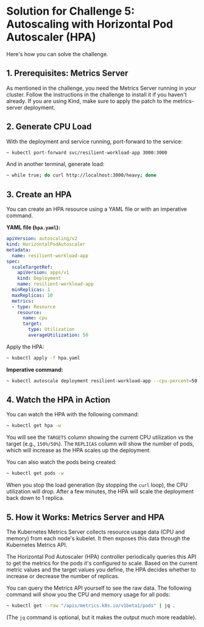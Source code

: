 # Solution for Challenge 5: Autoscaling with Horizontal Pod Autoscaler (HPA)

Here's how you can solve the challenge.

## 1. Prerequisites: Metrics Server

As mentioned in the challenge, you need the Metrics Server running in your cluster. Follow the instructions in the challenge to install it if you haven't already. If you are using Kind, make sure to apply the patch to the metrics-server deployment.

## 2. Generate CPU Load

With the deployment and service running, port-forward to the service:

```bash
~ kubectl port-forward svc/resilient-workload-app 3000:3000
```

And in another terminal, generate load:

```bash
~ while true; do curl http://localhost:3000/heavy; done
```

## 3. Create an HPA

You can create an HPA resource using a YAML file or with an imperative command.

**YAML file (`hpa.yaml`):**
```yaml
apiVersion: autoscaling/v2
kind: HorizontalPodAutoscaler
metadata:
  name: resilient-workload-app
spec:
  scaleTargetRef:
    apiVersion: apps/v1
    kind: Deployment
    name: resilient-workload-app
  minReplicas: 1
  maxReplicas: 10
  metrics:
  - type: Resource
    resource:
      name: cpu
      target:
        type: Utilization
        averageUtilization: 50
```

Apply the HPA:
```bash
~ kubectl apply -f hpa.yaml
```

**Imperative command:**
```bash
~ kubectl autoscale deployment resilient-workload-app --cpu-percent=50 --min=1 --max=10
```

## 4. Watch the HPA in Action

You can watch the HPA with the following command:

```bash
~ kubectl get hpa -w
```

You will see the `TARGETS` column showing the current CPU utilization vs the target (e.g., `150%/50%`). The `REPLICAS` column will show the number of pods, which will increase as the HPA scales up the deployment.

You can also watch the pods being created:
```bash
~ kubectl get pods -w
```

When you stop the load generation (by stopping the `curl` loop), the CPU utilization will drop. After a few minutes, the HPA will scale the deployment back down to 1 replica.

## 5. How it Works: Metrics Server and HPA

The Kubernetes Metrics Server collects resource usage data (CPU and memory) from each node's kubelet. It then exposes this data through the Kubernetes Metrics API.

The Horizontal Pod Autoscaler (HPA) controller periodically queries this API to get the metrics for the pods it's configured to scale. Based on the current metric values and the target values you define, the HPA decides whether to increase or decrease the number of replicas.

You can query the Metrics API yourself to see the raw data. The following command will show you the CPU and memory usage for all pods:

```bash
~ kubectl get --raw "/apis/metrics.k8s.io/v1beta1/pods" | jq .
```
(The `jq` command is optional, but it makes the output much more readable).
